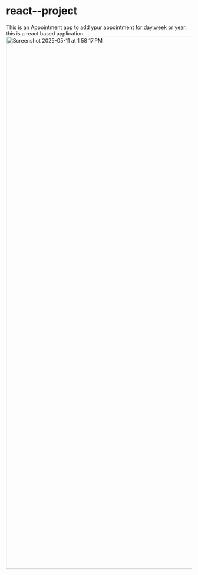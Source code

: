 # react--project
This is an Appointment app to add ypur appointment for day,week or year.
this is a react based application.
<img width="1440" alt="Screenshot 2025-05-11 at 1 58 17 PM" src="https://github.com/user-attachments/assets/595aaa26-2c60-47c6-9471-04f27d4e5573" />
